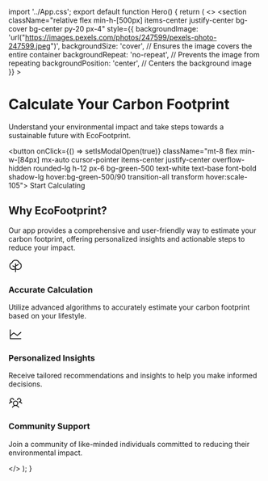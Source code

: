 import '../App.css';
export default function Hero() {
    return (
        <>
       <section
              className="relative flex min-h-[500px] items-center justify-center bg-cover bg-center py-20 px-4"
              style={{
                backgroundImage: 'url("https://images.pexels.com/photos/247599/pexels-photo-247599.jpeg")',
                backgroundSize: 'cover', // Ensures the image covers the entire container
                backgroundRepeat: 'no-repeat', // Prevents the image from repeating
                backgroundPosition: 'center', // Centers the background image   
              }}
            >
              <div className="text-center text-white max-w-3xl">
                <h1 className="text-5xl font-black leading-tight tracking-tight md:text-6xl">Calculate Your Carbon Footprint</h1>
                <p className="mt-4 text-lg font-normal leading-relaxed text-gray-300">
                  Understand your environmental impact and take steps towards a sustainable future with EcoFootprint.
                </p>
                <button onClick={() => setIsModalOpen(true)} className="mt-8 flex min-w-[84px] mx-auto cursor-pointer items-center justify-center overflow-hidden rounded-lg h-12 px-6 bg-green-500 text-white text-base font-bold shadow-lg hover:bg-green-500/90 transition-all transform hover:scale-105">
                  <span className="truncate">Start Calculating</span>
                </button>
              </div>
            </section>
            <section className="py-20 px-4 sm:px-6 lg:px-8">
              <div className="max-w-4xl mx-auto">
                <div className="text-center">
                  <h2 className="text-4xl font-extrabold tracking-tight text-gray-900 dark:text-white">Why EcoFootprint?</h2>
                  <p className="mt-4 max-w-2xl mx-auto text-lg text-gray-500 dark:text-gray-400">
                    Our app provides a comprehensive and user-friendly way to estimate your carbon footprint, offering personalized insights and actionable steps to reduce your impact.
                  </p>
                </div>
                <div className="mt-16 grid grid-cols-1 gap-10 sm:grid-cols-2 lg:grid-cols-3">
                  <div className="flex flex-col gap-4 rounded-xl bg-gray-100 dark:bg-gray-900 border border-green-500/20 dark:border-green-500/30 p-6 shadow-sm hover:shadow-lg transition-shadow">
                    <div className="flex h-12 w-12 items-center justify-center rounded-lg bg-green-500/10 dark:bg-green-500/20 text-green-500">
                      <svg fill="currentColor" height="28" viewBox="0 0 256 256" width="28" xmlns="http://www.w3.org/2000/svg"><path d="M198.1,62.6a76,76,0,0,0-140.2,0A72.27,72.27,0,0,0,16,127.8C15.89,166.62,47.36,199,86.14,200A71.68,71.68,0,0,0,120,192.49V232a8,8,0,0,0,16,0V192.49A71.45,71.45,0,0,0,168,200l1.86,0c38.78-1,70.25-33.36,70.14-72.18A72.26,72.26,0,0,0,198.1,62.6ZM169.45,184a55.61,55.61,0,0,1-32.52-9.4q-.47-.3-.93-.57V132.94l43.58-21.78a8,8,0,1,0-7.16-14.32L136,115.06V88a8,8,0,0,0-16,0v51.06L83.58,120.84a8,8,0,1,0-7.16,14.32L120,156.94V174q-.47.27-.93.57A55.7,55.7,0,0,1,86.55,184a56,56,0,0,1-22-106.86,15.9,15.9,0,0,0,8.05-8.33,60,60,0,0,1,110.7,0,15.9,15.9,0,0,0,8.05,8.33,56,56,0,0,1-22,106.86Z"></path></svg>
                    </div>
                    <h3 className="text-lg font-bold text-gray-900 dark:text-white">Accurate Calculation</h3>
                    <p className="text-sm text-gray-500 dark:text-gray-400">Utilize advanced algorithms to accurately estimate your carbon footprint based on your lifestyle.</p>
                  </div>
                  <div className="flex flex-col gap-4 rounded-xl bg-gray-100 dark:bg-gray-900 border border-green-500/20 dark:border-green-500/30 p-6 shadow-sm hover:shadow-lg transition-shadow">
                    <div className="flex h-12 w-12 items-center justify-center rounded-lg bg-green-500/10 dark:bg-green-500/20 text-green-500">
                     <svg fill="currentColor" height="28" viewBox="0 0 256 256" width="28" xmlns="http://www.w3.org/2000/svg"><path d="M232,208a8,8,0,0,1-8,8H32a8,8,0,0,1-8-8V48a8,8,0,0,1,16,0v94.37L90.73,98a8,8,0,0,1,10.07-.38l58.81,44.11L218.73,90a8,8,0,1,1,10.54,12l-64,56a8,8,0,0,1-10.07.38L96.39,114.29,40,163.63V200H224A8,8,0,0,1,232,208Z"></path></svg>
                    </div>
                    <h3 className="text-lg font-bold text-gray-900 dark:text-white">Personalized Insights</h3>
                    <p className="text-sm text-gray-500 dark:text-gray-400">Receive tailored recommendations and insights to help you make informed decisions.</p>
                  </div>
                  <div className="flex flex-col gap-4 rounded-xl bg-gray-100 dark:bg-gray-900 border border-green-500/20 dark:border-green-500/30 p-6 shadow-sm hover:shadow-lg transition-shadow">
                    <div className="flex h-12 w-12 items-center justify-center rounded-lg bg-green-500/10 dark:bg-green-500/20 text-green-500">
                      <svg fill="currentColor" height="28" viewBox="0 0 256 256" width="28" xmlns="http://www.w3.org/2000/svg"><path d="M244.8,150.4a8,8,0,0,1-11.2-1.6A51.6,51.6,0,0,0,192,128a8,8,0,0,1-7.37-4.89,8,8,0,0,1,0-6.22A8,8,0,0,1,192,112a24,24,0,1,0-23.24-30,8,8,0,1,1-15.5-4A40,40,0,1,1,219,117.51a67.94,67.94,0,0,1,27.43,21.68A8,8,0,0,1,244.8,150.4ZM190.92,212a8,8,0,1,1-13.84,8,57,57,0,0,0-98.16,0,8,8,0,1,1-13.84-8,72.06,72.06,0,0,1,33.74-29.92,48,48,0,1,1,58.36,0A72.06,72.06,0,0,1,190.92,212ZM128,176a32,32,0,1,0-32-32A32,32,0,0,0,128,176ZM72,120a8,8,0,0,0-8-8A24,24,0,1,1,87.24,82a8,8,0,1,0,15.5-4A40,40,0,1,0,37,117.51,67.94,67.94,0,0,0,9.6,139.19a8,8,0,1,0,12.8,9.61A51.6,51.6,0,0,1,64,128,8,8,0,0,0,72,120Z"></path></svg>
                    </div>
                    <h3 className="text-lg font-bold text-gray-900 dark:text-white">Community Support</h3>
                    <p className="text-sm text-gray-500 dark:text-gray-400">Join a community of like-minded individuals committed to reducing their environmental impact.</p>
                  </div>
                </div>
              </div>
            </section>
            </>
    );
}